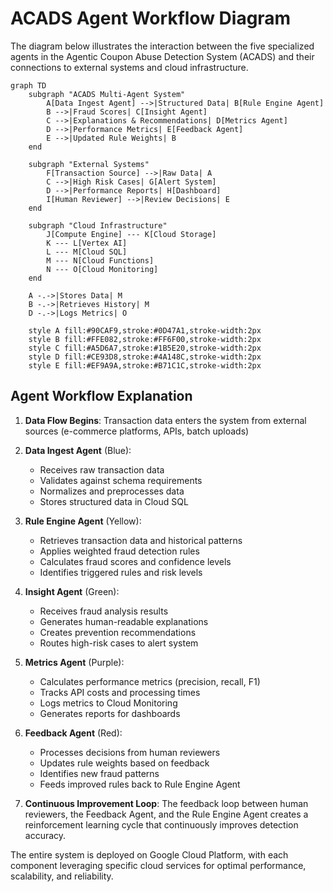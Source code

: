 # ACADS Agent Workflow Diagram

The diagram below illustrates the interaction between the five specialized agents in the Agentic Coupon Abuse Detection System (ACADS) and their connections to external systems and cloud infrastructure.

```mermaid
graph TD
    subgraph "ACADS Multi-Agent System"
        A[Data Ingest Agent] -->|Structured Data| B[Rule Engine Agent]
        B -->|Fraud Scores| C[Insight Agent]
        C -->|Explanations & Recommendations| D[Metrics Agent]
        D -->|Performance Metrics| E[Feedback Agent]
        E -->|Updated Rule Weights| B
    end
    
    subgraph "External Systems"
        F[Transaction Source] -->|Raw Data| A
        C -->|High Risk Cases| G[Alert System]
        D -->|Performance Reports| H[Dashboard]
        I[Human Reviewer] -->|Review Decisions| E
    end
    
    subgraph "Cloud Infrastructure"
        J[Compute Engine] --- K[Cloud Storage]
        K --- L[Vertex AI]
        L --- M[Cloud SQL]
        M --- N[Cloud Functions]
        N --- O[Cloud Monitoring]
    end
    
    A -.->|Stores Data| M
    B -.->|Retrieves History| M
    D -.->|Logs Metrics| O
    
    style A fill:#90CAF9,stroke:#0D47A1,stroke-width:2px
    style B fill:#FFE082,stroke:#FF6F00,stroke-width:2px
    style C fill:#A5D6A7,stroke:#1B5E20,stroke-width:2px
    style D fill:#CE93D8,stroke:#4A148C,stroke-width:2px
    style E fill:#EF9A9A,stroke:#B71C1C,stroke-width:2px
```

## Agent Workflow Explanation

1. **Data Flow Begins**: Transaction data enters the system from external sources (e-commerce platforms, APIs, batch uploads)

2. **Data Ingest Agent** (Blue):
   - Receives raw transaction data
   - Validates against schema requirements
   - Normalizes and preprocesses data
   - Stores structured data in Cloud SQL

3. **Rule Engine Agent** (Yellow):
   - Retrieves transaction data and historical patterns
   - Applies weighted fraud detection rules
   - Calculates fraud scores and confidence levels
   - Identifies triggered rules and risk levels

4. **Insight Agent** (Green):
   - Receives fraud analysis results
   - Generates human-readable explanations
   - Creates prevention recommendations
   - Routes high-risk cases to alert system

5. **Metrics Agent** (Purple):
   - Calculates performance metrics (precision, recall, F1)
   - Tracks API costs and processing times
   - Logs metrics to Cloud Monitoring
   - Generates reports for dashboards

6. **Feedback Agent** (Red):
   - Processes decisions from human reviewers
   - Updates rule weights based on feedback
   - Identifies new fraud patterns
   - Feeds improved rules back to Rule Engine Agent

7. **Continuous Improvement Loop**: The feedback loop between human reviewers, the Feedback Agent, and the Rule Engine Agent creates a reinforcement learning cycle that continuously improves detection accuracy.

The entire system is deployed on Google Cloud Platform, with each component leveraging specific cloud services for optimal performance, scalability, and reliability. 